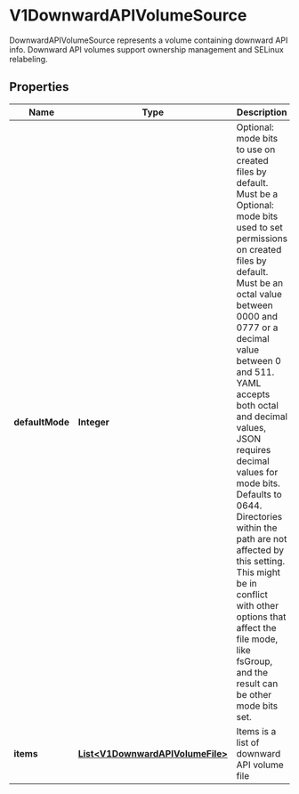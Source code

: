 

# V1DownwardAPIVolumeSource

DownwardAPIVolumeSource represents a volume containing downward API info. Downward API volumes support ownership management and SELinux relabeling.

## Properties

| Name | Type | Description | Notes |
|------------ | ------------- | ------------- | -------------|
|**defaultMode** | **Integer** | Optional: mode bits to use on created files by default. Must be a Optional: mode bits used to set permissions on created files by default. Must be an octal value between 0000 and 0777 or a decimal value between 0 and 511. YAML accepts both octal and decimal values, JSON requires decimal values for mode bits. Defaults to 0644. Directories within the path are not affected by this setting. This might be in conflict with other options that affect the file mode, like fsGroup, and the result can be other mode bits set. |  [optional] |
|**items** | [**List&lt;V1DownwardAPIVolumeFile&gt;**](V1DownwardAPIVolumeFile.md) | Items is a list of downward API volume file |  [optional] |



